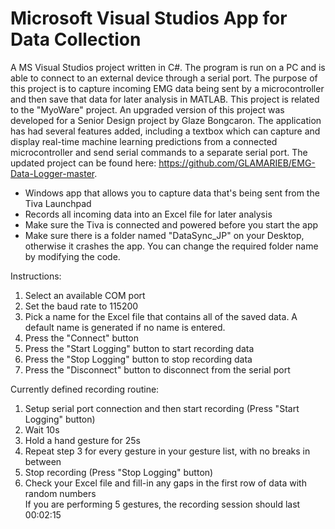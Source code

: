# Microsoft Visual Studios App for Data Collection
A MS Visual Studios project written in C#. The program is run on a PC and is able to connect to an external device through a serial port. The purpose of this project is to capture incoming EMG data being sent by a microcontroller and then save that data for later analysis in MATLAB. This project is related to the "MyoWare" project. An upgraded version of this project was developed for a Senior Design project by Glaze Bongcaron. The application has had several features added, including a textbox which can capture and display real-time machine learning predictions from a connected microcontroller and send serial commands to a separate serial port. The updated project can be found here: https://github.com/GLAMARIEB/EMG-Data-Logger-master.

- Windows app that allows you to capture data that's being sent from the Tiva Launchpad
- Records all incoming data into an Excel file for later analysis
- Make sure the Tiva is connected and powered before you start the app
- Make sure there is a folder named "DataSync_JP" on your Desktop, otherwise it crashes the app. You can change the required folder name by modifying the code.

Instructions:
1) Select an available COM port
2) Set the baud rate to 115200
3) Pick a name for the Excel file that contains all of the saved data. A default name is generated if no name is entered.
4) Press the "Connect" button
5) Press the "Start Logging" button to start recording data
6) Press the "Stop Logging" button to stop recording data
7) Press the "Disconnect" button to disconnect from the serial port

Currently defined recording routine:
1) Setup serial port connection and then start recording (Press "Start Logging" button)
2) Wait 10s
3) Hold a hand gesture for 25s
4) Repeat step 3 for every gesture in your gesture list, with no breaks in between
5) Stop recording (Press "Stop Logging" button)
6) Check your Excel file and fill-in any gaps in the first row of data with random numbers  
   If you are performing 5 gestures, the recording session should last 00:02:15